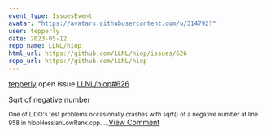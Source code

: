 ```yaml
---
event_type: IssuesEvent
avatar: "https://avatars.githubusercontent.com/u/314792?"
user: tepperly
date: 2023-05-12
repo_name: LLNL/hiop
html_url: https://github.com/LLNL/hiop/issues/626
repo_url: https://github.com/LLNL/hiop
---
```


<a href='https://github.com/tepperly' target='_blank'>tepperly</a> open issue <a href='https://github.com/LLNL/hiop/issues/626' target='_blank'>LLNL/hiop#626</a>.

<p>Sqrt of negative number</p><small>One of LiDO's test problems occasionally crashes with sqrt() of a negative number at line 958 in hiopHessianLowRank.cpp....</small><a href='https://github.com/LLNL/hiop/issues/626' target='_blank'>View Comment</a>